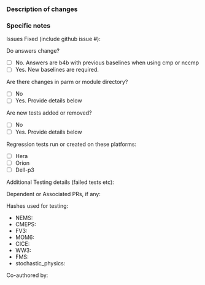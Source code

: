 ### Description of changes

### Specific notes

Issues Fixed (include github issue #):

Do answers change?
 - [ ] No. Answers are b4b with previous baselines when using cmp or nccmp
 - [ ] Yes. New baselines are required.
 
Are there changes in parm or module directory?
- [ ] No
- [ ] Yes.  Provide details below

Are new tests added or removed?
- [ ] No
- [ ] Yes.  Provide details below

Regression tests run or created on these platforms:

- [ ] Hera
- [ ] Orion
- [ ] Dell-p3

Additional Testing details (failed tests etc):

Dependent or Associated PRs, if any:

Hashes used for testing:
- NEMS:
- CMEPS:
- FV3:
- MOM6:
- CICE:
- WW3:
- FMS:
- stochastic_physics:

Co-authored by:
